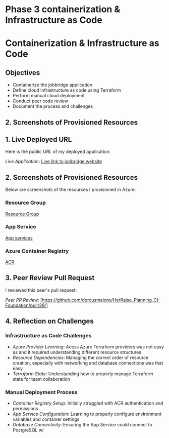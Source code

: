 # Phase 3 containerization & Infrastructure as Code
# Containerization & Infrastructure as Code

## Objectives

-  Containerize the jobbridge application
-  Define cloud infrastructure as code using Terraform
-  Perform manual cloud deployment
-  Conduct peer code review
- Document the process and challenges

##  2. Screenshots of Provisioned Resources

##  1. Live Deployed URL

Here is the public URL of my deployed application:

 *Live Application*: [Live link to jobbridge website](http://jobbridge.azurewebsites.net/)


##  2. Screenshots of Provisioned Resources

Below are screenshots of the resources I provisioned in Azure:

###  Resource Group
[Resource Group](./screenshots/resource-group.png)
###  App Service
[App services](./screenshots/webapp.png)
###  Azure Container Registry 
[ACR](./screenshots/acr.png)

##  3. Peer Review Pull Request

I reviewed this peer's pull request:

*Peer PR Review*: [https://github.com/dorcusmalony/HerRaise_Planning_CI-Foundation/pull/28/]


## 4. Reflection on Challenges

### Infrastructure as Code Challenges
- *Azure Provider Learning*: Acess  Azure Terraform providers was not easy as and it  required understanding different resource structures
- *Resource Dependencies*: Managing the correct order of resource creation, especially with networking and database connections was that easy 
- *Terraform State*: Understanding how to properly manage Terraform state for team collaboration

### Manual Deployment Process
- *Container Registry Setup*: Initially struggled with ACR authentication and permissions
- *App Service Configuration*: Learning to properly configure environment variables and container settings
- *Database Connectivity*: Ensuring the App Service could connect to PostgreSQL wi

